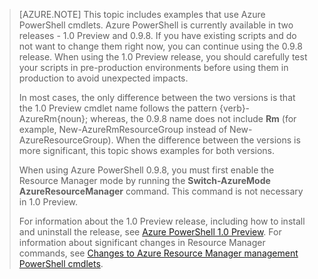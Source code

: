 > [AZURE.NOTE] This topic includes examples that use Azure PowerShell cmdlets. Azure PowerShell is currently available in two releases - 1.0 Preview and 0.9.8. If you have existing scripts and do not want to change them right now, you can continue using the 0.9.8 release. When using the 1.0 Preview release, you should carefully test your scripts in pre-production environments before using them in production to avoid unexpected impacts.
>
> In most cases, the only difference between the two versions is that the 1.0 Preview cmdlet name follows the pattern {verb}-AzureRm{noun}; whereas, the 0.9.8 name does not include **Rm** (for example, New-AzureRmResourceGroup instead of New-AzureResourceGroup). When the difference between the versions is more significant, this topic shows examples for both versions.
>
> When using Azure PowerShell 0.9.8, you must first enable the Resource Manager mode by running the **Switch-AzureMode AzureResourceManager** command. This command is not necessary in 1.0 Preview.
>
> For information about the 1.0 Preview release, including how to install and uninstall the release, see [Azure PowerShell 1.0 Preview](https://azure.microsoft.com/blog/azps-1-0-pre/). For information about significant changes in Resource Manager commands, see [Changes to Azure Resource Manager management PowerShell cmdlets](../articles/powershell-preview-resource-manager-changes.md).

